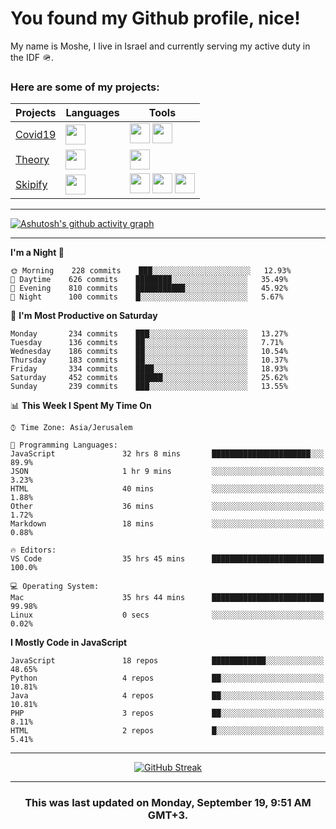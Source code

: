 <h1>You found my Github profile, nice!</h1>
<p>
    My name is Moshe, I live in Israel and currently serving my active duty in the IDF 🪖.
</p>

<h3>Here are some of my projects:</h3>

| Projects                                          | Languages                                                                                   | Tools                                                                                                                                                                                                                                                                       |
| ------------------------------------------------- | ------------------------------------------------------------------------------------------- | --------------------------------------------------------------------------------------------------------------------------------------------------------------------------------------------------------------------------------------------------------------------------- |
| [Covid19](https://github.com/jewishmoses/covid19) | <img height="32" width="32" src="https://unpkg.com/simple-icons@v6/icons/php.svg" />        | <img height="32" width="32" src="https://unpkg.com/simple-icons@v6/icons/laravel.svg" /> <img height="32" width="32" src="https://unpkg.com/simple-icons@v6/icons/livewire.svg" />                                                                                          |
| [Theory](https://github.com/jewishmoses/theory)   | <img height="32" width="32" src="https://unpkg.com/simple-icons@v6/icons/python.svg" />     | <img height="32" width="32" src="https://unpkg.com/simple-icons@v6/icons/django.svg" />                                                                                                                                                                                     |
| [Skipify](https://github.com/jewishmoses/skipify) | <img height="32" width="32" src="https://unpkg.com/simple-icons@v6/icons/javascript.svg" /> | <img height="32" width="32" src="https://unpkg.com/simple-icons@v6/icons/sqlite.svg" /> <img height="32" width="32" src="https://unpkg.com/simple-icons@v6/icons/sequelize.svg" /> <img height="32" width="32" src="https://unpkg.com/simple-icons@v6/icons/express.svg" /> |

<hr />

[![Ashutosh's github activity graph](https://activity-graph.herokuapp.com/graph?username=jewishmoses&theme=github&bg_color=fff&line=216e39&color=000&point=000)](https://github.com/jewishmoses/github-readme-activity-graph)

<hr />

<!--START_SECTION:waka-->
**I'm a Night 🦉** 

```text
🌞 Morning    228 commits    ███░░░░░░░░░░░░░░░░░░░░░░   12.93% 
🌆 Daytime    626 commits    ████████░░░░░░░░░░░░░░░░░   35.49% 
🌃 Evening    810 commits    ███████████░░░░░░░░░░░░░░   45.92% 
🌙 Night      100 commits    █░░░░░░░░░░░░░░░░░░░░░░░░   5.67%

```
📅 **I'm Most Productive on Saturday** 

```text
Monday       234 commits    ███░░░░░░░░░░░░░░░░░░░░░░   13.27% 
Tuesday      136 commits    ██░░░░░░░░░░░░░░░░░░░░░░░   7.71% 
Wednesday    186 commits    ██░░░░░░░░░░░░░░░░░░░░░░░   10.54% 
Thursday     183 commits    ██░░░░░░░░░░░░░░░░░░░░░░░   10.37% 
Friday       334 commits    ████░░░░░░░░░░░░░░░░░░░░░   18.93% 
Saturday     452 commits    ██████░░░░░░░░░░░░░░░░░░░   25.62% 
Sunday       239 commits    ███░░░░░░░░░░░░░░░░░░░░░░   13.55%

```


📊 **This Week I Spent My Time On** 

```text
⌚︎ Time Zone: Asia/Jerusalem

💬 Programming Languages: 
JavaScript               32 hrs 8 mins       ██████████████████████░░░   89.9% 
JSON                     1 hr 9 mins         ░░░░░░░░░░░░░░░░░░░░░░░░░   3.23% 
HTML                     40 mins             ░░░░░░░░░░░░░░░░░░░░░░░░░   1.88% 
Other                    36 mins             ░░░░░░░░░░░░░░░░░░░░░░░░░   1.72% 
Markdown                 18 mins             ░░░░░░░░░░░░░░░░░░░░░░░░░   0.88%

🔥 Editors: 
VS Code                  35 hrs 45 mins      █████████████████████████   100.0%

💻 Operating System: 
Mac                      35 hrs 44 mins      █████████████████████████   99.98% 
Linux                    0 secs              ░░░░░░░░░░░░░░░░░░░░░░░░░   0.02%

```

**I Mostly Code in JavaScript** 

```text
JavaScript               18 repos            ████████████░░░░░░░░░░░░░   48.65% 
Python                   4 repos             ██░░░░░░░░░░░░░░░░░░░░░░░   10.81% 
Java                     4 repos             ██░░░░░░░░░░░░░░░░░░░░░░░   10.81% 
PHP                      3 repos             ██░░░░░░░░░░░░░░░░░░░░░░░   8.11% 
HTML                     2 repos             █░░░░░░░░░░░░░░░░░░░░░░░░   5.41%

```



<!--END_SECTION:waka-->

<hr />

<div align="center">

[![GitHub Streak](https://github-readme-streak-stats.herokuapp.com?user=jewishmoses&date_format=M%20j%5B%2C%20Y%5D)](https://git.io/streak-stats)

</div>

<hr/>

<div align="center">
    <h3>This was last updated on Monday, September 19, 9:51 AM GMT+3.</h3>
</div>
